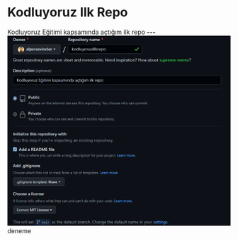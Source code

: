 # Kodluyoruz Ilk Repo
Kodluyoruz Eğitimi kapsamında açtığım ilk repo
**---**
![github_gorunumu](img/github_view.png)
deneme